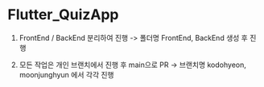 # Flutter_QuizApp

1. FrontEnd / BackEnd 분리하여 진행
   -> 폴더명 FrontEnd, BackEnd 생성 후 진행

2. 모든 작업은 개인 브랜치에서 진행 후 main으로 PR
   -> 브랜치명 kodohyeon, moonjunghyun 에서 각각 진행 
